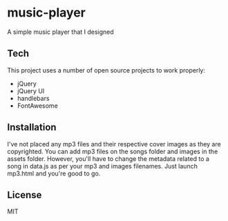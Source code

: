 # music-player
A simple music player that I designed

## Tech

This project uses a number of open source projects to work properly:

* jQuery 
* jQuery UI 
* handlebars
* FontAwesome 

## Installation

I've not placed any mp3 files and their respective cover images as they are copyrighted. You can add mp3 files on the songs folder and images in the assets folder. However, you'll have to change the metadata related to a song in data.js as per your mp3 and images filenames. Just launch mp3.html and you're good to go.


License
----

MIT
